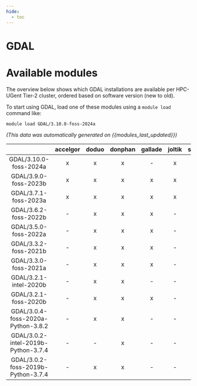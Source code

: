 ```yaml
---
hide:
  - toc
---
```


GDAL
====

# Available modules


The overview below shows which GDAL installations are available per HPC-UGent Tier-2 cluster, ordered based on software version (new to old).

To start using GDAL, load one of these modules using a `module load` command like:

```shell
module load GDAL/3.10.0-foss-2024a
```

*(This data was automatically generated on {{modules_last_updated}})*  

| |accelgor|doduo|donphan|gallade|joltik|shinx|skitty|
| :---: | :---: | :---: | :---: | :---: | :---: | :---: | :---: |
|GDAL/3.10.0-foss-2024a|x|x|x|-|x|x|-|
|GDAL/3.9.0-foss-2023b|x|x|x|x|x|x|x|
|GDAL/3.7.1-foss-2023a|x|x|x|x|x|x|x|
|GDAL/3.6.2-foss-2022b|-|x|x|x|-|-|-|
|GDAL/3.5.0-foss-2022a|-|x|x|x|-|-|-|
|GDAL/3.3.2-foss-2021b|-|x|x|x|-|-|-|
|GDAL/3.3.0-foss-2021a|-|x|x|x|-|-|-|
|GDAL/3.2.1-intel-2020b|-|x|x|-|-|-|-|
|GDAL/3.2.1-foss-2020b|-|x|x|x|-|-|-|
|GDAL/3.0.4-foss-2020a-Python-3.8.2|-|x|x|-|-|-|-|
|GDAL/3.0.2-intel-2019b-Python-3.7.4|-|-|x|-|-|-|-|
|GDAL/3.0.2-foss-2019b-Python-3.7.4|-|x|x|-|-|-|-|
